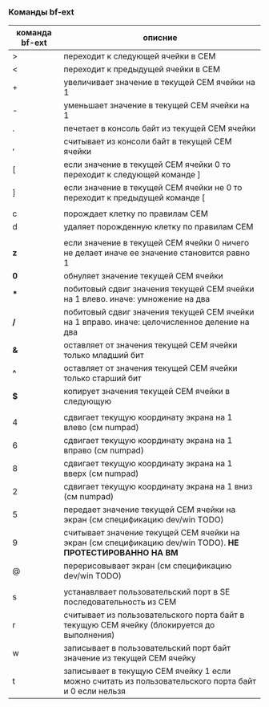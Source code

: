
### Команды bf-ext
| команда bf-ext | описние |
|--|--|
| > | переходит к следующей ячейки в CEM |
| < | переходит к предыдущей ячейки в CEM |
| + | увеличивает значение в текущей CEM ячейки на 1  |
| - | уменьшает значение в текущей CEM ячейки на 1 |
| . | печетает в консоль байт из текущей CEM ячейки |
| , | считывает из консоли байт в текущей CEM ячейки |
| \[ | если значение в текущей CEM ячейки 0 то переходит к следующей команде \] |
| \] | если значение в текущей CEM ячейки не 0 то переходит к предыдущей команде \[ |
| | |
| c | порождает клетку по правилам CEM |
| d | удаляет порожденную клетку по правилам CEM |
| | |
| **z** | если значение в текущей CEM ячейки 0 ничего не делает иначе ее значение становится равно 1  |
| **0** | обнуляет значение текущей CEM ячейки |
| **\*** | побитовый сдвиг значения текущей CEM ячейки на 1 влево. иначе: умножение на два |
| **/** | побитовый сдвиг значения текущей CEM ячейки на 1 вправо. иначе: целочисленное деление на два |
| **&** | оставляет от значения текущей CEM ячейки только младший бит |
| **^** | оставляет от значения текущей CEM ячейки только старший бит |
| **$** | копирует значения текущей CEM ячейки в следующую |
| | |
| 4 | сдвигает текущую координату экрана на 1 влево (см numpad) |
| 6 | сдвигает текущую координату экрана на 1 вправо (см numpad) |
| 8 | сдвигает текущую координату экрана на 1 вверх (см numpad) |
| 2 | сдвигает текущую координату экрана на 1 вниз (см numpad) |
| 5 | передает значение текущей CEM ячейки на экран (см спецификацию dev/win TODO) |
| 9 | считывает значение текущей CEM ячейки на экран (см спецификацию dev/win TODO). **НЕ ПРОТЕСТИРОВАННО НА ВМ** |
| @ | перерисовывает экран (см спецификацию dev/win TODO) |
| | |
| s | устанавлвает пользовательский порт в SE последовательность из CEM |
| r | считывает из пользовательского порта байт в текущую CEM ячейку (блокируется до выполнения) |
| w | записывает в пользовательский порт байт значение из текущей CEM ячейку |
| t | записывает в текущую CEM ячейку 1 если можно считать из пользовательского порта байт и 0 если нельзя |
